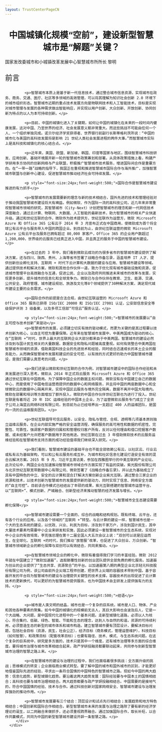 ```yaml
---
layout: TrustCenterPageCN
---
```

<div class="row-fluid">
   <div class="span">
      <div>
         <div class="row-fluid grid-container mscom-grid-container subpageBody noBottomBorder" data-view4="2" data-view3="2" data-view2="2" data-view1="1" data-cols="2">
			 <h1 style="font-size:28px;font-weight:500; text-align:center;"><strong>中国城镇化规模“空前”，建设新型智慧城市是“解题”关键？</strong></h1>
			 <p>国家发改委城市和小城镇改革发展中心智慧城市所所长 黎明</p>
			 <p style="font-size:24px;font-weight:500;">前言</p>
			 
			 <p>智慧城市本质上是基于新一代信息技术，通过整合城市信息资源，实现城市在政务、商务、交通、医疗、社区等多领域的高效管理，可以将其理解为知识社会创新 2.0 环境下的城市组织形态。智慧城市近期的重点技术发展方向是物联网技术和人工智能技术，目标是实现对城市管理与发展的各种需求做出智能响应，并实现以用户创新、大众创新、开放创新、协同创新为特点的以人为本可持续创新。</p>
			 
			 <p>目前，中国的城镇化进入了关键期，如何让中国的城镇化在未来的一段时间内健康发展，这对中国、乃至世界的经济、社会发展意义都非常重大。而这些挑战不可能由任何一个人、一个组织单独完成。诺贝尔经济学奖获得者、世界银行前副行长斯蒂格利茨所说：“中国的城市化与美国的高科技发展将是影响 21 世纪人类社会发展进程的两件大事。”而智慧城市实际上是高科技和城镇化的核心结合点。</p>
			 
			 <p>近年来，美国、欧盟、新加坡、韩国、印度等国家与地区，围绕智慧城市科技研发、应用创新、基础环境展开新一轮的智慧城市政策筹划和部署。从具体政策措施上看，构建产学研用多方协同的创新网络与产业联盟，积极推广智慧城市技术服务，增进国际间合作是重要方向。在“一带一路”战略的指导下，我国正在重视和推进智慧城市国际合作与海外推广，加强智慧城市联盟与创新中心建设，促进智慧城市推动经济社会可持续发展。</p>
			 
			 <p style="font-size:24px;font-weight:500;">国际合作是智慧城市建设推进的有力抓手</p>
			 
			 <p>智慧城市的发展需要新的理念与新的技术相结合，国外先进的技术和管理经验对于推动我国智慧城市建设将大有裨益。例如微软、作为国际一流的高科技公司，近几年来非常重视智慧城市领域的研究，其智慧城市（City-Next）计划把智慧城市的理念和新一代网信技术深度融合，通过云计算、物联网、大数据、人工智能的最新技术，助力智慧城市的相关产业快速升级。通过和世纪互联的合作，微软作为技术提供方，世纪互联作为运营方，微软 Microsoft Azure 和 Office 365 公有云于 2014 年 3 月宣布正式在中国商用，使微软成为首个将全球公有云平台与服务带入中国的跨国企业。到目前为止，由世纪互联运营的微软 Microsoft Azure 公有云平台及服务已拥有超过 80,000 家客户，Office 365 的企业用户数超过 1,200,000，世界级的云服务已经真正进入中国，并且真正的服务于中国的智慧城市建设。</p>
			 
			 <p>在过去的 3 年中，我们看到微软云成功的为很多省市的智慧城市建设提供了解决方案，还与四川、陕西、贵州、上海等省市签署了战略合作备忘录，涵盖培养 IT 人才、提供创新创业孵化支持、互联网 + 时代下云计算和大数据的建设与应用、智慧城市建设等领域。通过提供技术和解决方案，微软和其他合作伙伴一道，致力于优化现有城市基础设施和资源，促进城市管理平台高效融合与互通，促进公民、企业以及政府共同推进未来城市的改革与发展，实现更多创新，提升城市的信息化和全球竞争力。微软已与合作伙伴在教育、卫生、能源、交通、公共安全、政府管理、城市建设规划、旅游及文化等8个领域提供了30种解决方案，满足现代城市建设主要的业务需求。</p>
			 
			 <p>国际合作的前提是合法合规，由世纪互联运营的 Microsoft Azure 和 Office 365 服务已获得 ISO/IEC 20000 和 ISO/IEC 27001 认证，公安部信息安全等级保护评测 3 级备案，以及多项工信部“可信云”服务认证。</p>
			 
			 <p style="font-size:24px;font-weight:500;">智慧城市的发展要以“自主可控与技术创新”来驱动</p>
			 <p>智慧城市的发展，必须建立切实有效的驱动模式，而更为关键的是其过程要以技术创新为核心，以自主可控为重要保障。近年来在智慧城市发展中，中美两国成为驱动的核心。在“互联网 +”时代，世界上最大的互联网企业大部分都来自于中美两国。智慧城市的建设必然涉及到与国计民生相关的大量数据，数据安全和隐私问题被高度重视。如何有效整合中美两国在智慧城市领域的资源，借助美国科技企业的先进技术和经验，同时结合迅速成长的本土企业的服务能力，从而确保智慧城市发展和建设的安全可控，以有效的方式更好的助力中国智慧城市建设，是我们需要认真思考的问题。</p>
			 
			 <p>我们还是以微软和世纪互联的合作为例，对智慧城市建设中的国际合作经验和未来发展进行深入思考。微软从 2014 年正式将云服务 Microsoft Azure 和 Office 365 通过世纪互联在中国商用。为了保障中国企业的数据主权问题，微软没有在中国建立自己的数据中心，而是使用了中国电信运营商提供的数据中心和网络服务，并且将中国的两座数据中心和全球微软云的数据中心隔离开来，实现中国区云服务与境外完全隔离，数据不离开中国大陆境内。微软在部署和培训等方面增加了额外投入，微软的中国合作伙伴世纪互联也为进行了投入。世纪互联是有着将近 20 年 IDC 运维经验的中国本土企业，为了运营微软云服务专门成立了全资子公司上海蓝云网络科技有限公司，到目前为止已经培养出一支超过 400 人的运维团队，是国内一流的云运维服务团队。</p>
			 
			 <p>世纪互联倡导可信云服务，以安全、隐私与管控、合规、透明等几项基本原则独立运维云服务，在企业内部实施严格的安全运营流程，确保服务的高可用性和数据的机密性、完整性、可靠性，强调客户数据的归属权和管理权归客户所有，反对以任何理由和借口挖掘客户数据、或未经客户允许把客户数据用于其他用途。世纪互联在过去 3 年借助微软技术的云服务运维经验和在智慧城市支持方面的成功经验值得我们继续深入研究。</p>
			 
			 <p>我们看到，智慧城市建设的基础平台也不能全部依赖公有云，以社区云、行业云或私有云为基础架构，可以和公有云服务形成互补，为城市和社区信息化建设打造安全有效的混合云解决方案。2015 年 9 月，习近平主席访美，参加在西雅图举行的中美互联网产业论坛，此次论坛中，两国企业在加速推动智慧城市领域合作方面实现了有益的突破。紫光股份有限公司与北京世纪互联宽带数据中心有限公司、微软签署了《战略合作备忘录》，并以此为基础成立了具有中国特色的中立、安全的云计算和混合IT解决方案创新企业紫光互联。通过整合三家企业的资源和技术，以技术创新为智慧城市的发展提供新的驱动力，同时实现了信息、网络安全方面的“自主可控”。目前该合作模式已经结出了丰硕的成果，紫光互联搭建的智慧城市运营平台，以“互联网+”、模式创新、产城融合、创新型经济来推动智慧的经济发展与增长。</p>
			 
			 <p style="font-size:24px;font-weight:500;">智慧城市全生态建设需要孵化保障</p>
			 
			 <p>智慧城市建设需要一个全面的、综合的战略和结构规划。既有终端、云平台，还有各个行业的应用，以及各个领域的“互联网 +”转型。与云计算的建设一样，智慧城市也是一个大的生态系统的建设，以优政、兴业、利民为目标，涉及到千家万户，涉及到国计民生，其中大量技术要素均需要中小企业来研发和实施，因此必须建设一套智慧城市的全生态系统，实现对中小企业的有效培育。李克强总理在第十二届全国人大五次会议上说：“双创可以说是应运而生，在全球化、互联网 +的时代，我们推动‘放管服’改革，也促进了大众创业、万众创新。“智慧城市领域新企业的孵化保障与双创可以有效结合，共同来推动。</p>
			 
			 <p>在智慧城市领域企业的孵化中，微软有着值得我们学习的丰富经验。微软 2012 年就在中国建立了“微软加速器”，选取颠覆性创新的创业团队提供全部免费的孵化服务。加速器为创业的企业提供了“生态共享、资源聚合”的平台。以加速器第八期的典型企业北京轻元科技股份有限公司为例，该公司由前外企尖端工程师创建，把世界上尖端的容器技术带到中国，基于容器开发的平台将为智慧城市的建设与治理提供关键性的技术支撑。容器技术的出现促进了云计算技术的更新换代，可以更好的为智慧城市提供服务，也为中国技术自主研发上提供强有力的支持。</p>
			 
			 <p style="font-size:24px;font-weight:500;">结语</p>
			 
			 <p>城市是人类文明的结晶，城市也是一个复杂的巨系统，城市是人口、物体、产业和其他各种要素的聚集。如今中国的城镇化的规模前无古人，其巨大影响也会波及后人，它是一个大战略、大问题，是中国现代化进程中的一个基本问题。走新型城镇化道路，必须以人为核心，符合集约、低碳、绿色、智能、节能和生态的理念，达到人与自然的和谐，资源的可持续利用，必须营造生态的新型的城市体系和城市构造。建立智慧城市要有顶层设计，要解决目标问题，包括社会目标（资源，民生，社会公正），经济目标（商务模式，管理运营维护），科技目标（如何智慧），和政策目标（配套改革目标）；也要有路径、技术、模式、与生态系统问题。在这个复杂的巨系统中，研究是多方面的，技术只是其中一个维度，还有城市治理等多方面的综合维度。要将城市治理与城市改革相结合起来，政产学研投融资都要联动起来，共同参与到新型智慧城市治理的智慧之路上来。</p>
			 
			 <p>在智慧城市的建设与治理的过程中，我们也面临着很多挑战：全方面升级的挑战；思维模式的转变；企业面临商业模式转型。要了解中国的城市和国外城市的区别，才能更好地借鉴国际先进的经验，寻求出一条符合国情的中国特色的智慧城市之路。现如今中国的两大趋势：信息化趋势，新型城镇化趋势。要沿着这两大趋势发展：国际经验要与中国本土的国情相结合；高科技也要与城市治理相结合。两大趋势都要与政产学妍投融相结合。中国需要的是接地气的，符合中国国情的经验、技术与合作。通过科技创新对国家网络安全、智慧城市建设与治理发挥强劲的推动作用。</p>
			 
			 <p>智慧城市发展要有三个结合：顶层设计和试点先行相结合；发展趋势和地方特色相结合；中国创新和国际合作相结合。新型智慧城市未来的发展与治理之路除了要有新的经济学理论的诞生，以二网融合来做抓手，还必须重视跨界融合。通过加强国际合作，取长补短，以合作共赢模式，共同为中国的新型智慧城市建设开辟一条智慧之路。</p>
         </div>
      </div>
   </div>
</div>
<div class="row-fluid" data-view4="1" data-view3="1" data-view2="1" data-view1="1" data-cols="1">
   <div class="span bp0-col-1-1 bp1-col-1-1 bp2-col-1-1 bp3-col-1-1"></div>
</div>
